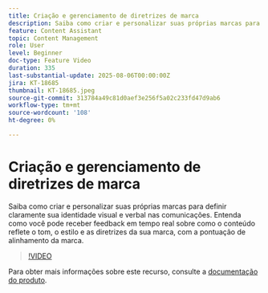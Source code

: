 ```yaml
---
title: Criação e gerenciamento de diretrizes de marca
description: Saiba como criar e personalizar suas próprias marcas para definir claramente sua identidade visual e verbal nas comunicações. Entenda como você pode receber feedback em tempo real sobre como o conteúdo reflete o tom, o estilo e as diretrizes da sua marca, com a pontuação de alinhamento da marca.
feature: Content Assistant
topic: Content Management
role: User
level: Beginner
doc-type: Feature Video
duration: 335
last-substantial-update: 2025-08-06T00:00:00Z
jira: KT-18685
thumbnail: KT-18685.jpeg
source-git-commit: 313784a49c81d0aef3e256f5a02c233fd47d9ab6
workflow-type: tm+mt
source-wordcount: '108'
ht-degree: 0%

---
```



# Criação e gerenciamento de diretrizes de marca

Saiba como criar e personalizar suas próprias marcas para definir claramente sua identidade visual e verbal nas comunicações. Entenda como você pode receber feedback em tempo real sobre como o conteúdo reflete o tom, o estilo e as diretrizes da sua marca, com a pontuação de alinhamento da marca.

>[!VIDEO](https://video.tv.adobe.com/v/3470544/?learn=on&enablevpops)

Para obter mais informações sobre este recurso, consulte a [documentação do produto](https://experienceleague.adobe.com/en/docs/journey-optimizer/using/content-management/ai-assistant/brands/brands).
